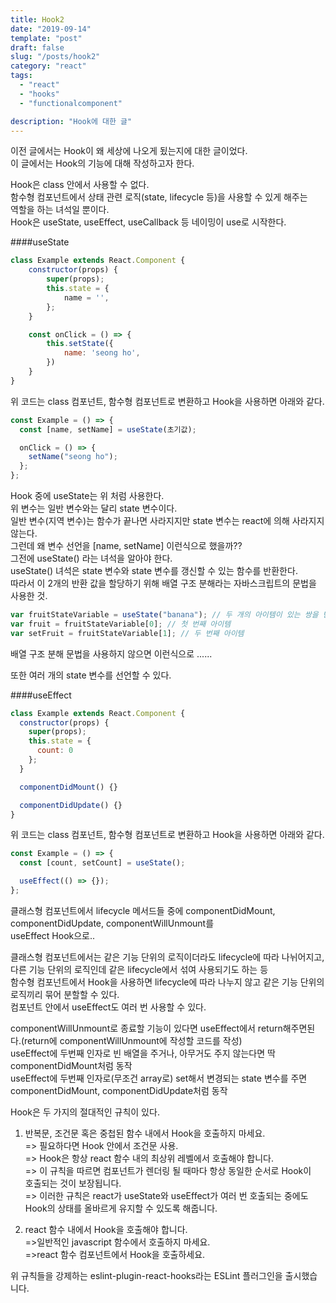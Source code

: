 ```yaml
---
title: Hook2
date: "2019-09-14"
template: "post"
draft: false
slug: "/posts/hook2"
category: "react"
tags:
  - "react"
  - "hooks"
  - "functionalcomponent"

description: "Hook에 대한 글"
---
```


이전 글에서는 Hook이 왜 세상에 나오게 됬는지에 대한 글이었다.  
이 글에서는 Hook의 기능에 대해 작성하고자 한다.

Hook은 class 안에서 사용할 수 없다.  
함수형 컴포넌트에서 상태 관련 로직(state, lifecycle 등)을 사용할 수 있게 해주는  
역할을 하는 녀석일 뿐이다.  
Hook은 useState, useEffect, useCallback 등 네이밍이 use로 시작한다.

####useState

```js
class Example extends React.Component {
    constructor(props) {
        super(props);
        this.state = {
            name = '',
        };
    }

    const onClick = () => {
        this.setState({
            name: 'seong ho',
        })
    }
}
```

위 코드는 class 컴포넌트, 함수형 컴포넌트로 변환하고 Hook을 사용하면 아래와 같다.

```js
const Example = () => {
  const [name, setName] = useState(초기값);

  onClick = () => {
    setName("seong ho");
  };
};
```

Hook 중에 useState는 위 처럼 사용한다.  
위 변수는 일반 변수와는 달리 state 변수이다.  
일반 변수(지역 변수)는 함수가 끝나면 사라지지만 state 변수는 react에 의해 사라지지 않는다.  
그런데 왜 변수 선언을 [name, setName] 이런식으로 했을까??  
그전에 useState() 라는 녀석을 알아야 한다.  
useState() 녀석은 state 변수와 state 변수를 갱신할 수 있는 함수를 반환한다.  
따라서 이 2개의 반환 값을 할당하기 위해 배열 구조 분해라는 자바스크립트의 문법을  
사용한 것.

```js
var fruitStateVariable = useState("banana"); // 두 개의 아이템이 있는 쌍을 반환
var fruit = fruitStateVariable[0]; // 첫 번째 아이템
var setFruit = fruitStateVariable[1]; // 두 번째 아이템
```

배열 구조 분해 문법을 사용하지 않으면 이런식으로 ......

또한 여러 개의 state 변수를 선언할 수 있다.

####useEffect

```js
class Example extends React.Component {
  constructor(props) {
    super(props);
    this.state = {
      count: 0
    };
  }

  componentDidMount() {}

  componentDidUpdate() {}
}
```

위 코드는 class 컴포넌트, 함수형 컴포넌트로 변환하고 Hook을 사용하면 아래와 같다.

```js
const Example = () => {
  const [count, setCount] = useState();

  useEffect(() => {});
};
```

클래스형 컴포넌트에서 lifecycle 메서드들 중에 componentDidMount, componentDidUpdate, componentWillUnmount를  
useEffect Hook으로..

클래스형 컴포넌트에서는 같은 기능 단위의 로직이더라도 lifecycle에 따라 나뉘어지고, 다른 기능 단위의 로직인데
같은 lifecycle에서 섞여 사용되기도 하는 등  
함수형 컴포넌트에서 Hook을 사용하면 lifecycle에 따라 나누지 않고 같은 기능 단위의 로직끼리 묶어 분할할 수 있다.  
컴포넌트 안에서 useEffect도 여러 번 사용할 수 있다.

componentWillUnmount로 종료할 기능이 있다면 useEffect에서 return해주면된다.(return에 componentWillUnmount에 작성할 코드를 작성)  
useEffect에 두번째 인자로 빈 배열을 주거나, 아무거도 주지 않는다면 딱 componentDidMount처럼 동작  
useEffect에 두번째 인자로(무조건 array로) set해서 변경되는 state 변수를 주면 componentDidMount, componentDidUpdate처럼 동작

Hook은 두 가지의 절대적인 규칙이 있다.

1. 반복문, 조건문 혹은 중첩된 함수 내에서 Hook을 호출하지 마세요.  
   => 필요하다면 Hook 안에서 조건문 사용.  
   => Hook은 항상 react 함수 내의 최상위 레벨에서 호출해야 합니다.  
   => 이 규칙을 따르면 컴포넌트가 렌더링 될 때마다 항상 동일한 순서로 Hook이  
   호출되는 것이 보장됩니다.  
   => 이러한 규칙은 react가 useState와 useEffect가 여러 번 호출되는 중에도  
   Hook의 상태를 올바르게 유지할 수 있도록 해줍니다.

2. react 함수 내에서 Hook을 호출해야 합니다.  
   =>일반적인 javascript 함수에서 호출하지 마세요.  
   =>react 함수 컴포넌트에서 Hook을 호출하세요.

위 규칙들을 강제하는 eslint-plugin-react-hooks라는 ESLint 플러그인을 출시했습니다.
